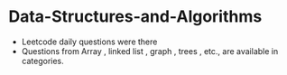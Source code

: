 # Data-Structures-and-Algorithms
- Leetcode daily questions were there
- Questions from Array , linked list , graph , trees , etc., are available in categories.
